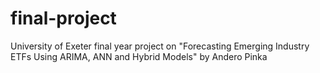 # final-project
University of Exeter final year project on "Forecasting Emerging Industry ETFs Using ARIMA, ANN and Hybrid Models" by Andero Pinka
